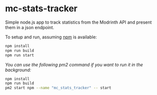 # mc-stats-tracker

Simple node.js app to track statistics from the Modrinth API and present them in a json endpoint.

To setup and run, assuming [npm](https://www.npmjs.com/) is available:

```sh
npm install
npm run build
npm run start
```

*You can use the following pm2 command if you want to run it in the background:*

```sh
npm install
npm run build
pm2 start npm --name "mc_stats_tracker" -- start
```